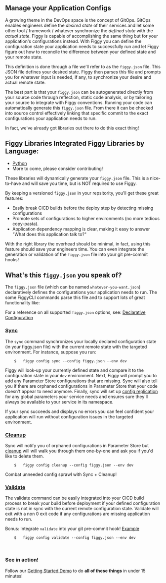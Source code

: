 ## Manage your Application Configs

A growing theme in the DevOps space is the concept of GitOps. GitOps enables engineers define the _desired state_ of their
services and let some other tool / framework / whatever synchronize the _defined state_ with the _actual state_. Figgy 
is capable of accomplishing the same thing but for your application's configurations instead. With Figgy you can 
define the configuration state your application needs to successfully run and let Figgy figure out how to reconcile
the difference between your defined state and your remote state. 

This definition is done through a file we'll refer to as the `figgy.json` file. This JSON file defines your 
desired state. Figgy then parses this file and prompts you for whatever input is needed, if any, to synchronize your 
desire and actual remote state. 

The best part is that your `figgy.json` can be autogenerated directly from your source code through reflection, static
code analysis, or by tailoring your source to integrate with Figgy conventions. Running your
code can automatically generate this `figgy.json` file. From there it can be checked into source control effectively linking
that specific commit to the exact configurations your application needs to run.

In fact, we've already got libraries out there to do this exact thing!

## Figgy Libraries Integrated Figgy Libraries by Language:
- [Python](https://github.com/figtools/figgy.python.lib)
- More to come, please consider contributing!

These libraries will dynamically generate your `figgy.json` file. This is a nice-to-have and will save you time, 
but is NOT required to use Figgy. 

By keeping a versioned `figgy.json` in your repsitority, you'll get these great features:

- Easily break CICD builds before the deploy step by detecting missing configurations
- Promote sets of configurations to higher environments (no more tedious copy-pasta).
- Application dependency mapping is clear, making it easy to answer "What does this application talk to?"

With the right library the overhead should be minimal, in fact, using this feature should save your engineers time. You 
can even integrate the generation or validation of the `figgy.json` file into your git pre-commit hooks!


## What's this `figgy.json` you speak of?

The `figgy.json` file (which can be named `whatever-you-want.json`) declaratively defines the configurations your application
needs to run. The some FiggyCLI commands parse this file and to support lots of great functionality like:

For a reference on all supported `figgy.json` options, see: [Declarative Configuration](/advanced/delcarative-configuration/)


### [Sync](/commands/config/sync/)

The `sync` command synchronizes your locally declared configuration state (in your figgy.json file) with the current remote
state with the targeted environment. For instance, suppose you run:

```console
    $   figgy config sync --config figgy.json --env dev
```

Figgy will look-up your currently defined state and compare it to the configuration state in your `dev` environment. Next, Figgy
will prompt you to add any Parameter Store configurations that are missing. Sync will also tell you if there are 
orphaned configurations in Parameter Store that your code doesn't appear to need anymore. Finally, sync will set up 
[config replication](/getting-started/basics/#the-solution-config-replication) for any global parameters 
your service needs and ensures sure they'll always be available to your service in its namespace.

If your sync succeeds and displays no errors you can feel confident your application will run 
without configuration issues in the targeted environment.

### [Cleanup](/commands/config/cleanup/)

Sync will notify you of orphaned configurations in Parameter Store but [cleanup](/commands/config/cleanup/) 
will will walk you through them one-by-one and ask you if you'd like to delete them.

```console
    $   figgy config cleanup --config figgy.json --env dev
```

Combat unneeded config sprawl with Sync + Cleanup!

### [Validate](/commands/config/validate/)

The validate command can be easily integrated into your CICD build process to break your build before deployment if your
defined configuration state is not in sync with the current remote configuration state. Validate will exit with a 
non 0 exit code if any configurations are missing application needs to run.

Bonus: Integrate `validate` into your git pre-commit hook! [Example](https://github.com/figtools/figgy.python-reference/blob/master/pre-commit.hook)

```console
    $   figgy config validate --config figgy.json --env dev
```
<br/>

### See in action!

Follow our [Getting Started Demo](/getting-started/index/) to do **all of these things** in under 15 minutes!


